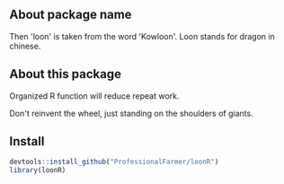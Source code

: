 ## About package name

Then 'loon' is taken from the word 'Kowloon'. Loon stands for dragon in chinese.

## About this package

Organized R function will reduce repeat work.

Don't reinvent the wheel, just standing on the shoulders of giants.

## Install

```r
devtools::install_github("ProfessionalFarmer/loonR")
library(loonR)
```


